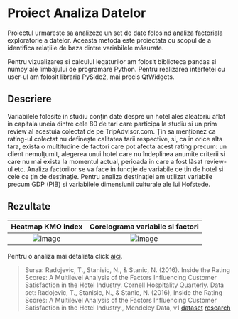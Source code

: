 # Proiect Analiza Datelor

Proiectul urmareste sa analizeze un set de date folosind analiza factoriala exploratorie a datelor. Aceasta metoda este proiectata cu scopul de a identifica relațiile de baza dintre variabilele măsurate. 

Pentru vizualizarea si calculul legaturilor am folosit biblioteca pandas si numpy ale limbajului de programare Python. Pentru realizarea interfetei cu user-ul am folosit libraria PySide2, mai precis QtWidgets.  


## Descriere
Variabilele folosite in studiu conțin date despre un hotel ales aleatoriu aflat in capitala uneia dintre cele 80 de tari care participa la studiu si un prim review al acestuia colectat de pe TripAdvisor.com. Țin sa menționez ca rating-ul colectat nu definește calitatea tarii respective, si, ca in orice alta tara, exista o multitudine de factori care pot afecta acest rating precum: un client nemulțumit, alegerea unui hotel care nu îndeplinea anumite criterii si care nu mai exista la momentul actual, perioada in care a fost lăsat review-ul etc. 
Analiza factorilor se va face in funcție de variabile ce țin de hotel si cele ce țin de destinație. Pentru analiza destinației am utilizat variabile precum GDP (PIB) si variabilele dimensiunii culturale ale lui Hofstede.

## Rezultate

Heatmap KMO index |  Corelograma variabile si factori
:-------------------------:|:-------------------------:
![image](https://user-images.githubusercontent.com/76962878/190694547-44afdad8-0a1f-42f6-893b-119e24dd443e.png)  | ![image](https://user-images.githubusercontent.com/76962878/190698093-11637218-6c89-4a89-a576-9ee1a3527f3b.png)

Pentru o analiza mai detaliata click [aici](Proiect/Analiza.md).




> Sursa: Radojevic, T., Stanisic, N., & Stanic, N. (2016). Inside the Rating Scores: A Multilevel Analysis of the Factors Influencing Customer Satisfaction in the Hotel Industry. Cornell Hospitality Quarterly. 
Data set: Radojevic, T., Stanisic, N., & Stanic, N. (2016), Inside the Rating Scores: A Multilevel Analysis of the Factors Influencing Customer Satisfaction in the Hotel Industry., Mendeley Data, v1 
[dataset](http://dx.doi.org/10.17632/kwsrxshf9x.1) [research](https://www.researchgate.net/publication/312164283_Inside_the_Rating_Scores_A_Multilevel_Analysis_of_the_Factors_Influencing_Customer_Satisfaction_in_the_Hotel_Industry)
